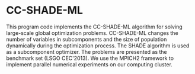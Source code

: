 # CC-SHADE-ML
This program code implements the CC-SHADE-ML algorithm for solving large-scale global optimization problems. CC-SHADE-ML changes the number of variables in subcomponents and the size of population dynamically during the optimization process. The SHADE algorithm is used as a subcomponent optimizer. The problems are presented as the benchmark set (LSGO CEC'2013). We use the MPICH2 framework to implement parallel numerical experiments on our computing cluster.
